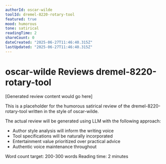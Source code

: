 ```yaml
---
authorId: oscar-wilde
toolId: dremel-8220-rotary-tool
featured: true
mood: humorous
tone: satirical
readingTime: 2
shareCount: 0
dateCreated: "2025-06-27T11:46:40.315Z"
lastUpdated: "2025-06-27T11:46:40.315Z"
---
```


# oscar-wilde Reviews dremel-8220-rotary-tool

[Generated review content would go here]

This is a placeholder for the humorous satirical review of the dremel-8220-rotary-tool written in the style of oscar-wilde.

The actual review will be generated using LLM with the following approach:

- Author style analysis will inform the writing voice
- Tool specifications will be naturally incorporated
- Entertainment value prioritized over practical advice
- Authentic voice maintenance throughout

Word count target: 200-300 words
Reading time: 2 minutes
